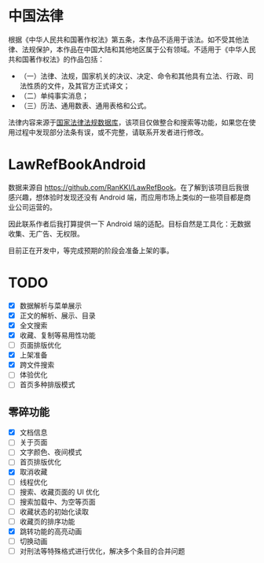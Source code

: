 
# 中国法律

根据《中华人民共和国著作权法》第五条，本作品不适用于该法。如不受其他法律、法规保护，本作品在中国大陆和其他地区属于公有领域。不适用于《中华人民共和国著作权法》的作品包括：
- （一）法律、法规，国家机关的决议、决定、命令和其他具有立法、行政、司法性质的文件，及其官方正式译文；
- （二）单纯事实消息；
- （三）历法、通用数表、通用表格和公式。

法律内容来源于[国家法律法规数据库](https://flk.npc.gov.cn)，该项目仅做整合和搜索等功能，如果您在使用过程中发现部分法条有误，或不完整，请联系开发者进行修改。

# LawRefBookAndroid

数据来源自 <https://github.com/RanKKI/LawRefBook>。在了解到该项目后我很感兴趣，想体验时发现还没有 Android 端，而应用市场上类似的一些项目都是商业公司运营的。

因此联系作者后我打算提供一下 Android 端的适配。目标自然是工具化：无数据收集、无广告、无权限。

目前正在开发中，等完成预期的阶段会准备上架的事。

# TODO
- [x] 数据解析与菜单展示
- [x] 正文的解析、展示、目录
- [x] 全文搜索
- [x] 收藏、复制等易用性功能
- [ ] 页面排版优化
- [x] 上架准备
- [x] 跨文件搜索
- [ ] 体验优化
- [ ] 首页多种排版模式

## 零碎功能
- [x]  文档信息
- [ ]  关于页面
- [ ]  文字颜色、夜间模式
- [ ]  首页排版优化
- [x]  取消收藏
- [ ]  线程优化
- [ ]  搜索、收藏页面的 UI 优化
- [ ]  搜索加载中、为空等页面
- [ ]  收藏状态的初始化读取
- [ ]  收藏页的排序功能
- [x]  跳转功能的高亮动画
- [ ]  切换动画
- [ ]  对刑法等特殊格式进行优化，解决多个条目的合并问题